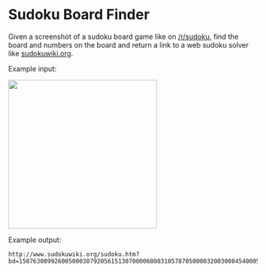 # Sudoku Board Finder

Given a screenshot of a sudoku board game like on [/r/sudoku](https://www.reddit.com/r/sudoku/), 
find the board and numbers on the board and return a link to a web sudoku solver like [sudokuwiki.org](sudokuwiki.org).

Example input:

<img src="https://i.redd.it/gqg09x5yaxl11.png" width=300>

Example output:

```
http://www.sudokuwiki.org/sudoku.htm?bd=150763009926005000307920561513070000600831057870500003200300045400050802705200006
```
